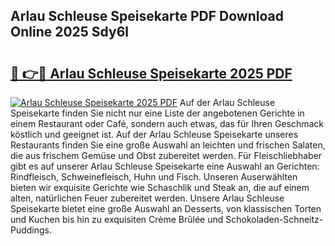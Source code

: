 ## Arlau Schleuse Speisekarte PDF Download Online 2025 Sdy6l

# <h2><a href="http://gcbmas.nevu.top/?p=Arlau+Schleuse+Speisekarte">🔗 👉🔴 Arlau Schleuse Speisekarte 2025 PDF</a></h2>

[![Arlau Schleuse Speisekarte 2025 PDF](https://i.imgur.com/dBaPXMq.png)](http://gcbmas.nevu.top/?p=Arlau+Schleuse+Speisekarte)
Auf der Arlau Schleuse Speisekarte finden Sie nicht nur eine Liste der angebotenen Gerichte in einem Restaurant oder Café, sondern auch etwas, das für Ihren Geschmack köstlich und geeignet ist. Auf der Arlau Schleuse Speisekarte unseres Restaurants finden Sie eine große Auswahl an leichten und frischen Salaten, die aus frischem Gemüse und Obst zubereitet werden. Für Fleischliebhaber gibt es auf unserer Arlau Schleuse Speisekarte eine Auswahl an Gerichten: Rindfleisch, Schweinefleisch, Huhn und Fisch. Unseren Auserwählten bieten wir exquisite Gerichte wie Schaschlik und Steak an, die auf einem alten, natürlichen Feuer zubereitet werden. Unsere Arlau Schleuse Speisekarte bietet eine große Auswahl an Desserts, von klassischen Torten und Kuchen bis hin zu exquisiten Crème Brûlée und Schokoladen-Schneitz-Puddings.
